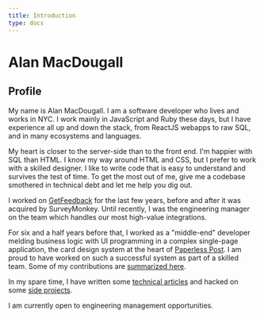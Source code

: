 ```yaml
---
title: Introduction
type: docs
---
```


# Alan MacDougall

## Profile

My name is Alan MacDougall. I am a software developer who lives and works in
NYC. I work mainly in JavaScript and Ruby these days, but I have experience all
up and down the stack, from ReactJS webapps to raw SQL, and in many ecosystems
and languages.

My heart is closer to the server-side than to the front end. I'm happier with
SQL than HTML. I know my way around HTML and CSS, but I prefer to work with a
skilled designer. I like to write code that is easy to understand and survives
the test of time. To get the most out of me, give me a codebase smothered in
technical debt and let me help you dig out.

I worked on [GetFeedback](https://www.getfeedback.com) for the last few years,
before and after it was acquired by SurveyMonkey. Until recently, I was the
engineering manager on the team which handles our most high-value integrations.

For six and a half years before that, I worked as a "middle-end" developer
melding business logic with UI programming in a complex single-page application,
the card design system at the heart of [Paperless
Post](https://www.paperlesspost.com). I am proud to have worked on such a
successful system as part of a skilled team. Some of my contributions are
[summarized here](/professional-work/).

In my spare time, I have written some [technical articles](/technical-writing/)
and hacked on some [side projects](/side-projects/).

I am currently open to engineering management opportunities.
